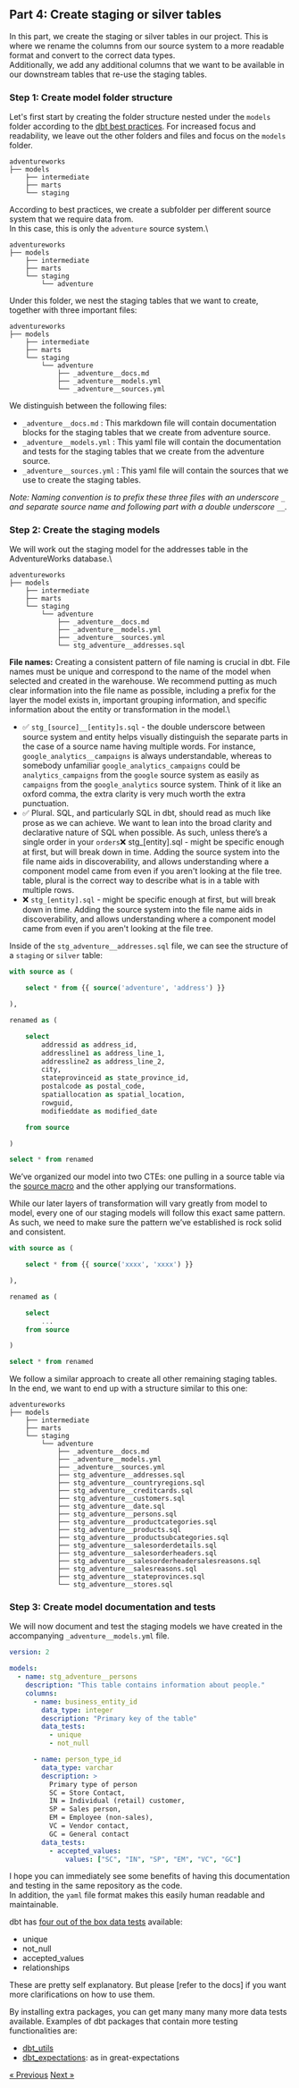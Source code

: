 ## Part 4: Create staging or silver tables 

In this part, we create the staging or silver tables in our project.
This is where we rename the columns from our source system to a more readable format and convert to the correct data types.\
Additionally, we add any additional columns that we want to be available in our downstream tables that re-use the staging tables.

### Step 1: Create model folder structure 

Let's first start by creating the folder structure nested under the `models` folder according to the [dbt best practices](https://docs.getdbt.com/best-practices/how-we-structure/1-guide-overview).
For increased focus and readability, we leave out the other folders and files and focus on the `models` folder.

```text
adventureworks
├── models
    ├── intermediate
    ├── marts
    └── staging
```

According to best practices, we create a subfolder per different source system that we require data from.\
In this case, this is only the `adventure` source system.\

```text
adventureworks
├── models
    ├── intermediate
    ├── marts
    └── staging
        └── adventure
```

Under this folder, we nest the staging tables that we want to create, together with three important files:

```text
adventureworks
├── models
    ├── intermediate
    ├── marts
    └── staging
        └── adventure
            ├── _adventure__docs.md
            ├── _adventure__models.yml
            └── _adventure__sources.yml
```
We distinguish between the following files:

- `_adventure__docs.md` : This markdown file will contain documentation blocks for the staging tables that we create from adventure source.
- `_adventure__models.yml` : This yaml file will contain the documentation and tests for the staging tables that we create from the adventure source.
- `_adventure__sources.yml` : This yaml file will contain the sources that we use to create the staging tables.

*Note: Naming convention is to prefix these three files with an underscore `_` and separate source name and following part with a double underscore `__`.*

### Step 2: Create the staging models 

We will work out the staging model for the addresses table in the AdventureWorks database.\

```text
adventureworks
├── models
    ├── intermediate
    ├── marts
    └── staging
        └── adventure
            ├── _adventure__docs.md
            ├── _adventure__models.yml
            ├── _adventure__sources.yml
            └── stg_adventure__addresses.sql
```

**File names:**
Creating a consistent pattern of file naming is crucial in dbt. 
File names must be unique and correspond to the name of the model when selected and created in the warehouse. 
We recommend putting as much clear information into the file name as possible, including a prefix for the layer the model exists in, important grouping information, and specific information about the entity or transformation in the model.\
- ✅ `stg_[source]__[entity]s.sql` - the double underscore between source system and entity helps visually distinguish the separate parts in the case of a source name having multiple words. 
For instance, `google_analytics__campaigns` is always understandable, whereas to somebody unfamiliar `google_analytics_campaigns` could be `analytics_campaigns` from the `google` source system as easily as `campaigns` from the `google_analytics` source system. 
Think of it like an oxford comma, the extra clarity is very much worth the extra punctuation.
- ✅ Plural. SQL, and particularly SQL in dbt, should read as much like prose as we can achieve. 
We want to lean into the broad clarity and declarative nature of SQL when possible. 
As such, unless there’s a single order in your `orders`❌ stg_[entity].sql - might be specific enough at first, but will break down in time. Adding the source system into the file name aids in discoverability, and allows understanding where a component model came from even if you aren't looking at the file tree. table, plural is the correct way to describe what is in a table with multiple rows.
- ❌ `stg_[entity].sql` - might be specific enough at first, but will break down in time. 
Adding the source system into the file name aids in discoverability, 
and allows understanding where a component model came from even if you aren't looking at the file tree.


Inside of the `stg_adventure__addresses.sql` file, we can see the structure of a `staging` or `silver` table:

```sql
with source as (

    select * from {{ source('adventure', 'address') }}

),

renamed as (

    select
        addressid as address_id,
        addressline1 as address_line_1,
        addressline2 as address_line_2,
        city,
        stateprovinceid as state_province_id,
        postalcode as postal_code,
        spatiallocation as spatial_location,
        rowguid,
        modifieddate as modified_date

    from source

)

select * from renamed

```
We’ve organized our model into two CTEs: one pulling in a source table via the [source macro](https://docs.getdbt.com/docs/build/sources#selecting-from-a-source) and the other applying our transformations.

While our later layers of transformation will vary greatly from model to model, every one of our staging models will follow this exact same pattern. As such, we need to make sure the pattern we’ve established is rock solid and consistent.

```sql
with source as (

    select * from {{ source('xxxx', 'xxxx') }}

),

renamed as (

    select
        ...
    from source

)

select * from renamed

```

We follow a similar approach to create all other remaining staging tables.\
In the end, we want to end up with a structure similar to this one:

```text
adventureworks
├── models
    ├── intermediate
    ├── marts
    └── staging
        └── adventure
            ├── _adventure__docs.md
            ├── _adventure__models.yml
            ├── _adventure__sources.yml
            ├── stg_adventure__addresses.sql
            ├── stg_adventure__countryregions.sql
            ├── stg_adventure__creditcards.sql
            ├── stg_adventure__customers.sql
            ├── stg_adventure__date.sql
            ├── stg_adventure__persons.sql
            ├── stg_adventure__productcategories.sql
            ├── stg_adventure__products.sql
            ├── stg_adventure__productsubcategories.sql
            ├── stg_adventure__salesorderdetails.sql
            ├── stg_adventure__salesorderheaders.sql
            ├── stg_adventure__salesorderheadersalesreasons.sql
            ├── stg_adventure__salesreasons.sql
            ├── stg_adventure__stateprovinces.sql
            └── stg_adventure__stores.sql
```

### Step 3: Create model documentation and tests

We will now document and test the staging models we have created in the accompanying `_adventure__models.yml` file.

```yaml
version: 2

models:
  - name: stg_adventure__persons
    description: "This table contains information about people."
    columns:
      - name: business_entity_id
        data_type: integer
        description: "Primary key of the table"
        data_tests:
          - unique
          - not_null

      - name: person_type_id
        data_type: varchar
        description: > 
          Primary type of person 
          SC = Store Contact, 
          IN = Individual (retail) customer, 
          SP = Sales person, 
          EM = Employee (non-sales), 
          VC = Vendor contact, 
          GC = General contact
        data_tests:
          - accepted_values: 
              values: ["SC", "IN", "SP", "EM", "VC", "GC"]
```

I hope you can immediately see some benefits of having this documentation and testing in the same repository as the code.\
In addition, the `yaml` file format makes this easily human readable and maintainable.

dbt has [four out of the box data tests](https://docs.getdbt.com/docs/build/data-tests#generic-data-tests) available:
- unique
- not_null
- accepted_values
- relationships

These are pretty self explanatory. But please [refer to the docs] if you want more clarifications on how to use them.

By installing extra packages, you can get many many many more data tests available.
Examples of dbt packages that contain more testing functionalities are:
- [dbt_utils](https://hub.getdbt.com/dbt-labs/dbt_utils/latest/)
- [dbt_expectations](https://hub.getdbt.com/calogica/dbt_expectations/latest/): as in great-expectations

[&laquo; Previous](part04-identify-fact-dimension.md) [Next &raquo;](part06-create-dimension.md)
